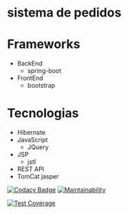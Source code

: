 # sistema de pedidos

# Frameworks

* BackEnd
  * spring-boot
* FrontEnd
  * bootstrap

# Tecnologias

* Hibernate
* JavaScript
  * JQuery 
* JSP
  * jstl
* REST API
* TomCat jasper


[![Codacy Badge](https://api.codacy.com/project/badge/Grade/fd4cf8b8f3a143b697612778f780d369)](https://app.codacy.com/app/LuanComputacao/sistema-de-pedidos-spring-boot?utm_source=github.com&utm_medium=referral&utm_content=LuanComputacao/sistema-de-pedidos-spring-boot&utm_campaign=badger)
[![Maintainability](https://api.codeclimate.com/v1/badges/10e221673650c314b58c/maintainability)](https://codeclimate.com/github/LuanComputacao/sistema-de-pedidos-spring-boot/maintainability)

[![Test Coverage](https://api.codeclimate.com/v1/badges/10e221673650c314b58c/test_coverage)](https://codeclimate.com/github/LuanComputacao/sistema-de-pedidos-spring-boot/test_coverage)